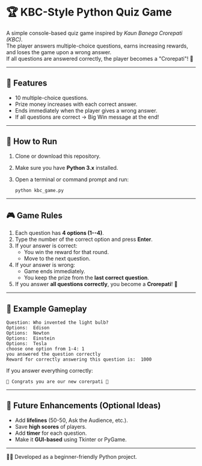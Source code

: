 # 🏆 KBC-Style Python Quiz Game

A simple console-based quiz game inspired by *Kaun Banega Crorepati
(KBC)*.\
The player answers multiple-choice questions, earns increasing rewards,
and loses the game upon a wrong answer.\
If all questions are answered correctly, the player becomes a
"Crorepati"! 🎉

------------------------------------------------------------------------

## 📌 Features

-   10 multiple-choice questions.
-   Prize money increases with each correct answer.
-   Ends immediately when the player gives a wrong answer.
-   If all questions are correct → Big Win message at the end!

------------------------------------------------------------------------

## 🚀 How to Run

1.  Clone or download this repository.

2.  Make sure you have **Python 3.x** installed.

3.  Open a terminal or command prompt and run:

    ``` bash
    python kbc_game.py
    ```

------------------------------------------------------------------------

## 🎮 Game Rules

1.  Each question has **4 options (1--4)**.
2.  Type the number of the correct option and press **Enter**.
3.  If your answer is correct:
    -   You win the reward for that round.
    -   Move to the next question.
4.  If your answer is wrong:
    -   Game ends immediately.
    -   You keep the prize from the **last correct question**.
5.  If you answer **all questions correctly**, you become a
    **Crorepati**! 🎉

------------------------------------------------------------------------

## 🧩 Example Gameplay

    Question: Who invented the light bulb?
    Options:  Edison
    Options:  Newton
    Options:  Einstein
    Options:  Tesla
    choose one option from 1-4: 1
    you answered the question correctly
    Reward for correctly answering this question is:  1000

If you answer everything correctly:

    🎉 Congrats you are our new corerpati 🎉

------------------------------------------------------------------------


## 🔮 Future Enhancements (Optional Ideas)

-   Add **lifelines** (50-50, Ask the Audience, etc.).
-   Save **high scores** of players.
-   Add **timer** for each question.
-   Make it **GUI-based** using Tkinter or PyGame.

------------------------------------------------------------------------

👨‍💻 Developed as a beginner-friendly Python project.
